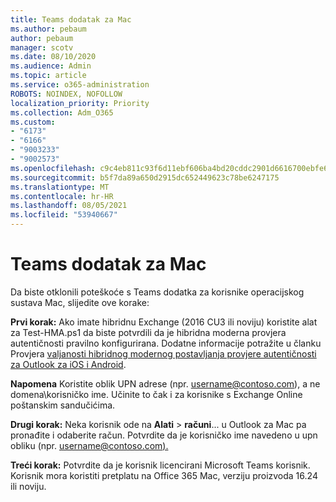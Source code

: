 ```yaml
---
title: Teams dodatak za Mac
ms.author: pebaum
author: pebaum
manager: scotv
ms.date: 08/10/2020
ms.audience: Admin
ms.topic: article
ms.service: o365-administration
ROBOTS: NOINDEX, NOFOLLOW
localization_priority: Priority
ms.collection: Adm_O365
ms.custom:
- "6173"
- "6166"
- "9003233"
- "9002573"
ms.openlocfilehash: c9c4eb811c93f6d11ebf606ba4bd20cddc2901d6616700ebfe6ef597dd8dc006
ms.sourcegitcommit: b5f7da89a650d2915dc652449623c78be6247175
ms.translationtype: MT
ms.contentlocale: hr-HR
ms.lasthandoff: 08/05/2021
ms.locfileid: "53940667"
---
```

# <a name="teams-add-in-for-mac"></a>Teams dodatak za Mac

Da biste otklonili poteškoće s Teams dodatka za korisnike operacijskog sustava Mac, slijedite ove korake:

**Prvi korak:** Ako imate hibridnu Exchange (2016 CU3 ili noviju) koristite alat za Test-HMA.ps1 da biste potvrdili da je hibridna moderna provjera autentičnosti pravilno konfigurirana. Dodatne informacije potražite u članku Provjera [valjanosti hibridnog modernog postavljanja provjere autentičnosti za Outlook za iOS i Android](https://aka.ms/TestHMAEAS).  

**Napomena** Koristite oblik UPN adrese (npr. [username@contoso.com](mailto:username@contoso.com)), a ne domena\korisničko ime. Učinite to čak i za korisnike s Exchange Online poštanskim sandučićima.

**Drugi korak:** Neka korisnik ode na **Alati**  >  **računi**... u Outlook za Mac pa pronađite i odaberite račun. Potvrdite da je korisničko ime navedeno u upn obliku (npr. [username@contoso.com).](mailto:username@contoso.com)

**Treći korak:** Potvrdite da je korisnik licencirani Microsoft Teams korisnik. Korisnik mora koristiti pretplatu na Office 365 Mac, verziju proizvoda 16.24 ili noviju.